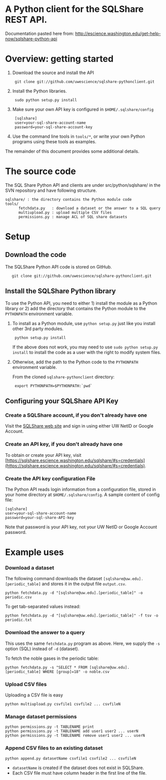 A Python client for the SQLShare REST API.
==========================================

Documentation pasted here from:
http://escience.washington.edu/get-help-now/sqlshare-python-api

# Overview: getting started

1. Download the source and install the API

        git clone git://github.com/uwescience/sqlshare-pythonclient.git

2. Install the Python libraries.

        sudo python setup.py install

3. Make sure your own API key is configured in `$HOME/.sqlshare/config`

        [sqlshare]
        user=your-sql-share-account-name
        password=your-sql-share-account-key
       
4. Use the command line tools in `tools/*`, or write your own Python programs using these tools as examples.

The remainder of this document provides some additional details.

# The source code

The SQL Share Python API and clients are under src/python/sqlshare/ in the SVN repository and have following structure.

    sqlshare/ : the directory contains the Python module code
    tools/
          fetchdata.py   : download a dataset or the answer to a SQL query
          multiupload.py : upload multiple CSV files
          permissions.py : manage ACL of SQL share datasets

# Setup
## Download the code

The SQLShare Python API code is stored on GitHub.

       git clone git://github.com/uwescience/sqlshare-pythonclient.git

## Install the SQLShare Python library

To use the Python API, you need to either 1) install the module as a Python library or 2) add the directory that contains the Python module to the `PYTHONPATH` environment variable.

1. To install as a Python module, use `python setup.py` just like you install other 3rd party modules.

        python setup.py install
       
   If the above does not work, you may need to use `sudo python setup.py install` to install the code as a user with the right to modify system files.
   
2. Otherwise, add the path to the Python code to the `PYTHONPATH` environment variable.
    
   From the cloned `sqlshare-pythonclient` directory:
    
        export PYTHONPATH=$PYTHONPATH:`pwd`

## Configuring your SQLShare API Key

### Create a SQLShare account, if you don't already have one

Visit the [SQLShare web site](https://sqlshare.escience.washington.edu) and sign in using either UW NetID or Google Account.

### Create an API key, if you don't already have one

To obtain or create your API key, visit [https://sqlshare.escience.washington.edu/sqlshare/#s=credentials](https://sqlshare.escience.washington.edu/sqlshare/#s=credentials).

### Create the API key configuration File

The Python API reads login information from a configuration file, stored in your home directory at `$HOME/.sqlshare/config`. A sample content of config file:

    [sqlshare]
    user=your-sql-share-account-name
    password=your-sql-share-API-key

Note that password is your API key, not your UW NetID or Google Account password.

# Example uses

### Download a dataset

The following command downloads the dataset `[sqlshare@uw.edu].[periodic_table]` and stores it in the output file `output.csv`.

    python fetchdata.py -d "[sqlshare@uw.edu].[periodic_table]" -o periodic.csv
    
To get tab-separated values instead:

    python fetchdata.py -d "[sqlshare@uw.edu].[periodic_table]" -f tsv -o periodic.txt

### Download the answer to a query

This uses the same `fetchdata.py` program as above. Here, we supply the `-s` option (SQL) instead of `-d` (dataset).

To fetch the noble gases in the periodic table:

    python fetchdata.py -s "SELECT * FROM [sqlshare@uw.edu].[periodic_table] WHERE [group]=18" -o noble.csv

### Upload CSV files

Uploading a CSV file is easy

    python multiupload.py csvfile1 csvfile2 ... csvfileN

### Manage dataset permissions

    python permissions.py -t TABLENAME print
    python permissions.py -t TABLENAME add user1 user2 ... userN
    python permissions.py -t TABLENAME remove user1 user2 ... userN

### Append CSV files to an existing dataset

    python append.py datasetName csvfile1 csvfile2 ... csvfileN

* `datasetName` is created if the dataset does not exist in SQLShare.
* Each CSV file must have column header in the first line of the file.
